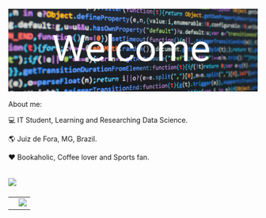 ![profile](https://github.com/leonardomartins92/leonardomartins92/blob/master/logo.png) 

About me:

:computer: IT Student, Learning and Researching Data Science.  

:earth_americas: Juiz de Fora, MG, Brazil. 

:heart: Bookaholic, Coffee lover and Sports fan.

[![](https://img.shields.io/badge/linkedin-blue)](https://www.linkedin.com/in/leonardo-rodrigues-190258119)
--- 
<div>
  <table>
    <tr>
      <td style="background-image:url(https://github.com/leonardomartins92/leonardomartins92/blob/master/languages.png); max-width: 100%; height: auto;"></td>
      <td><img width="400px" src="https://github-readme-stats.vercel.app/api/top-langs/?username=leonardomartins92&hide=javascript,html,css&layout=compact&theme=material-palenight"/></td>
    </tr>
  </table>
</div>
 

